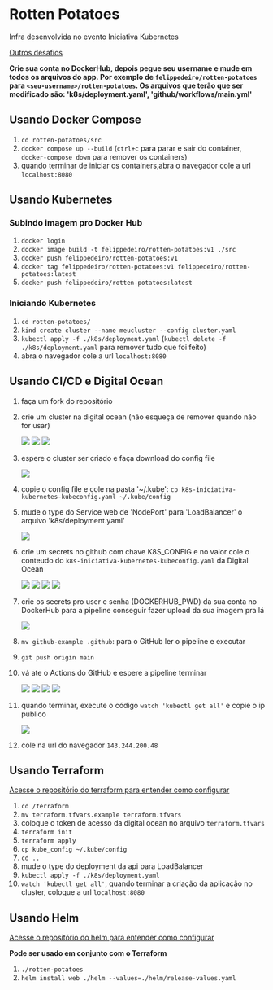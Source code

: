 # Rotten Potatoes

Infra desenvolvida no evento Iniciativa Kubernetes

[Outros desafios](https://github.com/felippedesouza/iniciativa-kubernetes-2021-09)

**Crie sua conta no DockerHub, depois pegue seu username e mude em todos os arquivos do app. Por exemplo de `felippedeiro/rotten-potatoes` para `<seu-username>/rotten-potatoes`. Os arquivos que terão que ser modificado são: 'k8s/deployment.yaml', 'github/workflows/main.yml'**

## Usando Docker Compose

1. `cd rotten-potatoes/src`
1. `docker compose up --build` (`ctrl+c` para parar e sair do container, `docker-compose down` para remover os containers)
1. quando terminar de iniciar os containers,abra o navegador cole a url `localhost:8080`

## Usando Kubernetes

### Subindo imagem pro Docker Hub

1. `docker login`
1. `docker image build -t felippedeiro/rotten-potatoes:v1 ./src`
1. `docker push felippedeiro/rotten-potatoes:v1`
1. `docker tag felippedeiro/rotten-potatoes:v1 felippedeiro/rotten-potatoes:latest`
1. `docker push felippedeiro/rotten-potatoes:latest`

### Iniciando Kubernetes

1. `cd rotten-potatoes/`
1. `kind create cluster --name meucluster --config cluster.yaml`
1. `kubectl apply -f ./k8s/deployment.yaml` (`kubectl delete -f ./k8s/deployment.yaml` para remover tudo que foi feito)
1. abra o navegador cole a url `localhost:8080`

## Usando CI/CD e Digital Ocean

1. faça um fork do repositório
1. crie um cluster na digital ocean (não esqueça de remover quando não for usar)

   ![](./img/img-1.png)
   ![](./img/img-2.png)
   ![](./img/img-3.png)
   
1. espere o cluster ser criado e faça download do config file

   ![](./img/img-4.png)
   
1. copie o config file e cole na pasta '~/.kube': `cp k8s-iniciativa-kubernetes-kubeconfig.yaml ~/.kube/config`
1. mude o type do Service web de 'NodePort' para 'LoadBalancer' o arquivo 'k8s/deployment.yaml'

   ![](./img/img-9.png)
   
1. crie um secrets no github com chave K8S_CONFIG e no valor cole o conteudo do `k8s-iniciativa-kubernetes-kubeconfig.yaml` da Digital Ocean

   ![](./img/img-10.png)
   ![](./img/img-11.png)
   ![](./img/img-12.png)
   ![](./img/img-13.png)

1. crie os secrets pro user e senha (DOCKERHUB_PWD) da sua conta no DockerHub para a pipeline conseguir fazer upload da sua imagem pra lá

   ![](./img/img-14.png)
   
1. `mv github-example .github`: para o GitHub ler o pipeline e executar
1. `git push origin main`
1. vá ate o Actions do GitHub e espere a pipeline terminar

   ![](./img/img-15.png)
   ![](./img/img-16.png)
   ![](./img/img-17.png)
   ![](./img/img-18.png)
   
1. quando terminar, execute o código `watch 'kubectl get all'` e copie o ip publico

   ![](./img/img-19.png)
   
1. cole na url do navegador `143.244.200.48`

## Usando Terraform

[Acesse o repositório do terraform para entender como configurar](https://github.com/felippedesouza/iniciativa-kubernetes-2021-09/tree/main/bonus-2-terraform)

1. `cd /terraform`
1. `mv terraform.tfvars.example terraform.tfvars`
1. coloque o token de acesso da digital ocean no arquivo `terraform.tfvars`
1. `terraform init`
1. `terraform apply`
1. `cp kube_config ~/.kube/config`
1. `cd ..`
1. mude o type do deployment da api para LoadBalancer
1. `kubectl apply -f ./k8s/deployment.yaml`
1. `watch 'kubectl get all'`, quando terminar a criação da aplicação no cluster, coloque a url `localhost:8080`

## Usando Helm

[Acesse o repositório do helm para entender como configurar](https://github.com/felippedesouza/iniciativa-kubernetes-2021-09/tree/main/bonus-3-helm)

**Pode ser usado em conjunto com o Terraform**

1. `./rotten-potatoes`
1. `helm install web ./helm --values=./helm/release-values.yaml`

